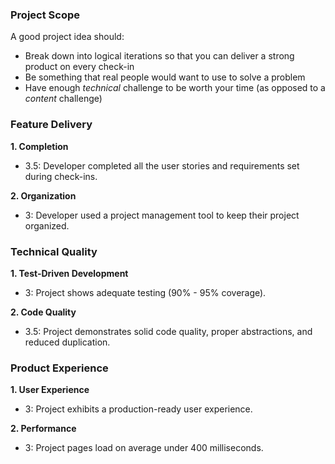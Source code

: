 ### Project Scope

A good project idea should:

* Break down into logical iterations so that you can deliver a strong product on every check-in
* Be something that real people would want to use to solve a problem
* Have enough *technical* challenge to be worth your time (as opposed to a *content* challenge)

### Feature Delivery

**1. Completion**

* 3.5: Developer completed all the user stories and requirements set during check-ins.

**2. Organization**

* 3: Developer used a project management tool to keep their project organized.

### Technical Quality

**1. Test-Driven Development**

* 3: Project shows adequate testing (90% - 95% coverage).

**2. Code Quality**

* 3.5: Project demonstrates solid code quality, proper abstractions, and reduced duplication.

### Product Experience

**1. User Experience**

* 3: Project exhibits a production-ready user experience.


**2. Performance**

* 3: Project pages load on average under 400 milliseconds.
